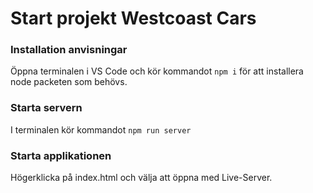 # Start projekt Westcoast Cars

### Installation anvisningar

Öppna terminalen i VS Code och kör kommandot `npm i` för att installera node packeten som behövs.

### Starta servern

I terminalen kör kommandot `npm run server`

### Starta applikationen

Högerklicka på index.html och välja att öppna med Live-Server.
